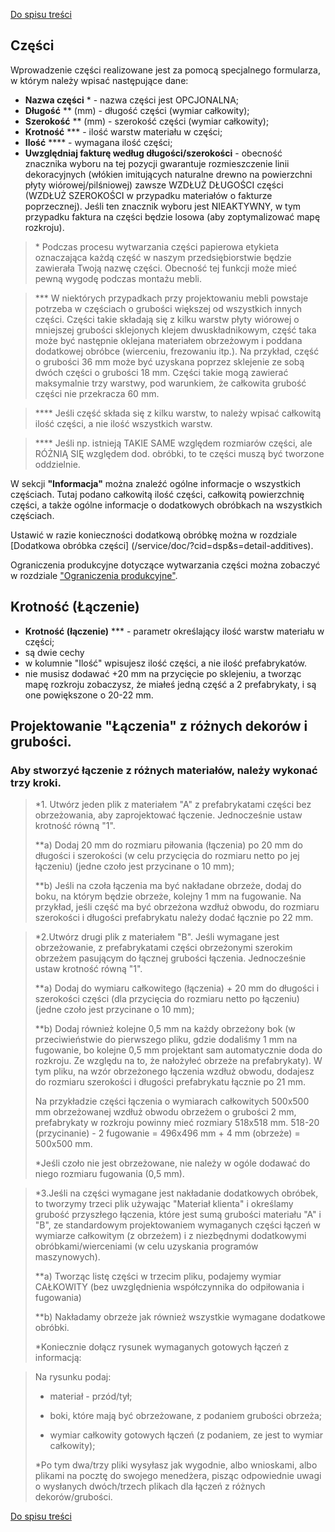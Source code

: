 [Do spisu treści](/service/doc/?cid=dsp)
## Części

Wprowadzenie części realizowane jest za pomocą specjalnego formularza, w którym należy wpisać następujące dane:

+ <a name="caption">**Nazwa części** &ast; - nazwa części jest OPCJONALNA;</a>
+ <a name="length">**Długość** &ast;&ast; (mm) - długość części (wymiar całkowity);</a>
+ <a name="width">**Szerokość** &ast;&ast; (mm) - szerokość części (wymiar całkowity);</a>
+ <a name="multiplicity">**Krotność** &ast;&ast;&ast; - ilość warstw materiału w części;</a>
+ <a name="count">**Ilość** &ast;&ast;&ast;&ast; - wymagana ilość części;</a>
+ <a name="texture">**Uwzględniaj fakturę według długości/szerokości** - obecność znacznika wyboru na tej pozycji gwarantuje rozmieszczenie ​​linii dekoracyjnych (włókien imitujących naturalne drewno na powierzchni płyty wiórowej/pilśniowej) zawsze WZDŁUŻ DŁUGOŚCI części (WZDŁUŻ SZEROKOŚCI w przypadku materiałów o fakturze poprzecznej). Jeśli ten znacznik wyboru jest NIEAKTYWNY, w tym przypadku faktura na części będzie losowa (aby zoptymalizować mapę rozkroju).</a>

> &ast; Podczas procesu wytwarzania części papierowa etykieta oznaczająca każdą część w naszym przedsiębiorstwie będzie zawierała Twoją nazwę części.
Obecność tej funkcji może mieć pewną wygodę podczas montażu mebli.


> &ast;&ast;&ast; W niektórych przypadkach przy projektowaniu mebli powstaje potrzeba w częściach o grubości większej od wszystkich innych części.
Części takie składają się z kilku warstw płyty wiórowej o mniejszej grubości sklejonych klejem dwuskładnikowym,
część taka może być następnie oklejana materiałem obrzeżowym i poddana dodatkowej obróbce (wierceniu, frezowaniu itp.).
Na przykład, część o grubości 36 mm może być uzyskana poprzez sklejenie ze sobą dwóch części o grubości 18 mm.
Części takie mogą zawierać maksymalnie trzy warstwy, pod warunkiem, że całkowita grubość części nie przekracza 60 mm.

> &ast;&ast;&ast;&ast; Jeśli część składa się z kilku warstw, to należy wpisać całkowitą ilość części, a nie ilość wszystkich warstw.

> &ast;&ast;&ast;&ast; Jeśli np. istnieją TAKIE SAME względem rozmiarów części, ale RÓŻNIĄ SIĘ względem dod. obróbki, to te części muszą być tworzone oddzielnie.

W sekcji **"Informacja"** można znaleźć ogólne informacje o wszystkich częściach. Tutaj podano całkowitą ilość części, całkowitą powierzchnię części, a także ogólne informacje o dodatkowych obróbkach na wszystkich częściach.

Ustawić w razie konieczności dodatkową obróbkę można w rozdziale [Dodatkowa obróbka części] (/service/doc/?cid=dsp&s=detail-additives).

Ograniczenia produkcyjne dotyczące wytwarzania części można zobaczyć w rozdziale ["Ograniczenia produkcyjne"](/service/doc/?cid=dsp&s=limitations#detail-size-limits).

## Krotność (Łączenie)
+ <a name="multiplicity">**Krotność (łączenie)** &ast;&ast;&ast; - parametr określający ilość warstw materiału w części;</a>
+ są dwie cechy 
+ w kolumnie "Ilość" wpisujesz ilość części, a nie ilość prefabrykatów.
+ nie musisz dodawać +20 mm na przycięcie po sklejeniu, a tworząc mapę rozkroju zobaczysz, że miałeś jedną część a 2 prefabrykaty, i są one powiększone o 20-22 mm.

## Projektowanie "Łączenia" z różnych dekorów i grubości.
### Aby stworzyć łączenie z różnych materiałów, należy wykonać trzy kroki.
> &ast;1.	Utwórz jeden plik z materiałem "A" z prefabrykatami części bez obrzeżowania, aby zaprojektować łączenie. Jednocześnie ustaw krotność równą "1".
> 
> &ast;&ast;a) Dodaj 20 mm do rozmiaru piłowania (łączenia) po 20 mm do długości i szerokości (w celu przycięcia do rozmiaru netto po jej łączeniu) (jedne czoło jest przycinane o 10 mm);
> 
> &ast;&ast;b) Jeśli na czoła łączenia ma być nakładane obrzeże, dodaj do boku, na którym będzie obrzeże, kolejny 1 mm na fugowanie. Na przykład, jeśli część ma być obrzeżona wzdłuż obwodu, do rozmiaru szerokości i długości prefabrykatu należy dodać łącznie po 22 mm.
> &nbsp;
> 

> &ast;2.Utwórz drugi plik z materiałem "B". Jeśli wymagane jest obrzeżowanie, z prefabrykatami części obrzeżonymi szerokim obrzeżem pasującym do łącznej grubości łączenia. Jednocześnie ustaw krotność równą "1".
> 
> &ast;&ast;a) Dodaj do wymiaru całkowitego (łączenia) + 20 mm do długości i szerokości części (dla przycięcia do rozmiaru netto po łączeniu) (jedne czoło jest przycinane o 10 mm);
> 
> &ast;&ast;b) Dodaj również kolejne 0,5 mm na każdy obrzeżony bok (w przeciwieństwie do pierwszego pliku, gdzie dodaliśmy 1 mm na fugowanie, bo kolejne 0,5 mm projektant sam automatycznie doda do rozkroju. Ze względu na to, że nałożyłeć obrzeże na prefabrykaty). W tym pliku, na wzór obrzeżonego łączenia wzdłuż obwodu, dodajesz do rozmiaru szerokości i długości prefabrykatu łącznie po 21 mm.
>
>Na przykładzie części łączenia o wymiarach całkowitych 500x500 mm obrzeżowanej wzdłuż obwodu obrzeżem o grubości 2 mm, prefabrykaty w rozkroju powinny mieć rozmiary 518x518 mm. 518-20 (przycinanie) - 2 fugowanie = 496x496 mm + 4 mm (obrzeże) = 500x500 mm.
>
> &ast;Jeśli czoło nie jest obrzeżowane, nie należy w ogóle dodawać do niego rozmiaru fugowania (0,5 mm).
> 

> 

> &ast;3.Jeśli na części wymagane jest nakładanie dodatkowych obróbek, to tworzymy trzeci plik używając "Materiał klienta" i określamy grubość przyszłego łączenia, które jest sumą grubości materiału "A" i "B", ze standardowym projektowaniem wymaganych części łączeń w wymiarze całkowitym (z obrzeżem) i z niezbędnymi dodatkowymi obróbkami/wierceniami (w celu uzyskania programów maszynowych). 
>
> &ast;&ast;a) Tworząc listę części w trzecim pliku, podajemy wymiar CAŁKOWITY (bez uwzględnienia współczynnika do odpiłowania i fugowania)
>
> &ast;&ast;b) Nakładamy obrzeże jak również wszystkie wymagane dodatkowe obróbki.
> 
> &ast;Koniecznie dołącz rysunek wymaganych gotowych łączeń z informacją:

> Na rysunku podaj:
> 
> - materiał - przód/tył;
> 
> - boki, które mają być obrzeżowane, z podaniem grubości obrzeża;
> 
> - wymiar całkowity gotowych łączeń (z podaniem, ze jest to wymiar całkowity);
>
> &ast;Po tym dwa/trzy pliki wysyłasz jak wygodnie, albo wnioskami, albo plikami na pocztę do swojego menedżera, pisząc odpowiednie uwagi o wysłanych dwóch/trzech plikach dla łączeń z różnych dekorów/grubości.

[Do spisu treści](/service/doc/?cid=dsp)
